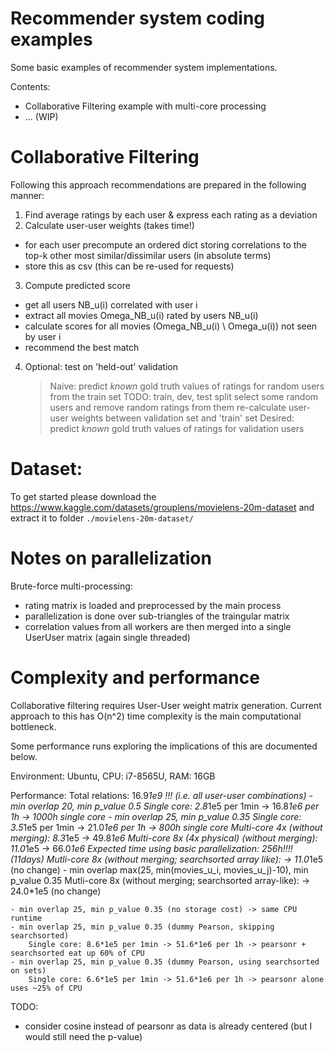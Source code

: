 # Recommender system coding examples
Some basic examples of recommender system implementations.

Contents:
- Collaborative Filtering example with multi-core processing
- ... (WIP)

# Collaborative Filtering

Following this approach recommendations are prepared in the following manner:
1. Find average ratings by each user & express each rating as a deviation
2. Calculate user-user weights (takes time!)
  - for each user precompute an ordered dict storing correlations to the top-k other most
      similar/dissimilar users (in absolute terms)
  - store this as csv (this can be re-used for requests)
3. Compute predicted score
  - get all users NB_u(i) correlated with user i
  - extract all movies Omega_NB_u(i) rated by users NB_u(i)
  - calculate scores for all movies (Omega_NB_u(i) \ Omega_u(i)) not seen by user i
  - recommend the best match
4. Optional: test on 'held-out' validation
      > Naive: predict *known* gold truth values of ratings for random users from the train set
      > TODO: train, dev, test split
      > select some random users and remove random ratings from them
      > re-calculate user-user weights between validation set and 'train' set
      > Desired: predict *known* gold truth values of ratings for validation users


# Dataset:
To get started please download the
https://www.kaggle.com/datasets/grouplens/movielens-20m-dataset
and extract it to folder `./movielens-20m-dataset/`

# Notes on parallelization
Brute-force multi-processing:
 - rating matrix is loaded and preprocessed by the main process
 - parallelization is done over sub-triangles of the traingular matrix
 - correlation values from all workers are then merged into a single UserUser matrix (again single threaded)

# Complexity and performance
Collaborative filtering requires User-User weight matrix generation. Current approach to this has O(n^2) time complexity is the main computational bottleneck.

Some performance runs exploring the implications of this are documented below.

Environment: Ubuntu, CPU: i7-8565U, RAM: 16GB

Performance:
    Total relations: 16.9*1e9 !!! (i.e. all user-user combinations)
    - min overlap 20, min p_value 0.5
        Single core: 2.8*1e5 per 1min -> 16.8*1e6 per 1h -> 1000h single core
    - min overlap 25, min p_value 0.35
        Single core: 3.5*1e5 per 1min -> 21.0*1e6 per 1h -> 800h single core
        Multi-core 4x (without merging): 8.3*1e5 -> 49.8*1e6
        Multi-core 8x (4x physical) (without merging): 11.0*1e5 -> 66.0*1e6
        Expected time using basic parallelization: 256h!!!! (11days)
        Mutli-core 8x (without merging; searchsorted array like): -> 11.0*1e5 (no change)
    - min overlap max(25, min(movies_u_i, movies_u_j)-10), min p_value 0.35
        Mutli-core 8x (without merging; searchsorted array-like): -> 24.0*1e5 (no change)

    - min overlap 25, min p_value 0.35 (no storage cost) -> same CPU runtime
    - min overlap 25, min p_value 0.35 (dummy Pearson, skipping searchsorted)
        Single core: 8.6*1e5 per 1min -> 51.6*1e6 per 1h -> pearsonr + searchsorted eat up 60% of CPU
    - min overlap 25, min p_value 0.35 (dummy Pearson, using searchsorted on sets)
        Single core: 6.6*1e5 per 1min -> 51.6*1e6 per 1h -> pearsonr alone uses ~25% of CPU
TODO:
- consider cosine instead of pearsonr as data is already centered (but I would still need the p-value)


